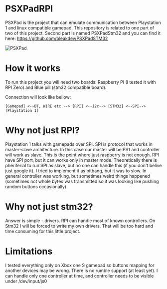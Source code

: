 # PSXPadRPI

PSXPad is the project that can emulate communication between Playstation 1 and linux compatible gamepad. This repository is related to one part of two of this project. Second part is named PSXPadStm32 and you can find it here: https://github.com/bleakdev/PSXPadSTM32

![PSXPad](https://github.com/bleakdev/PSXPadSTM32/raw/master/media/photo.png)

# How it works
To run this project you will need two boards: Raspberry PI (I tested it with RPI Zero) and Blue pill (stm32 compatible board).

Connection will look like bellow:

```[Gamepad] <--BT, WIRE etc.--> [RPI] <--i2c--> [STM32] <--SPI--> [Playstation 1]```

# Why not just RPI?
Playstation 1 talks with gamepads over SPI. SPI is protocol that works in master-slave architecture. In this case our master will be PS1 and controller will work as slave. This is the point where just raspberry is not enough. RPI have SPI port, but it can works only in master mode. Theoretically there is pheriferial to run SPI as slave, but no one can handle this (if you don't belive just google it). I tried to implement it as bitbang, but it was to slow. In general controller was working, but sometimes weird things happened (sometimes not whole bytes was transmitted so it was looking like pushing random buttons occasionally).

# Why not just stm32?
Answer is simple - drivers. RPI can handle most of known controllers. On Stm32 I will be forced to write my own drivers. That will be too hard and time consuming for this little project.

# Limitations
I tested everything only on Xbox one S gamepad so buttons mapping for another devices may be wrong. There is no rumble support (at least yet). I can handle only one controller at time, and controller needs to be visible under /dev/input/js0
